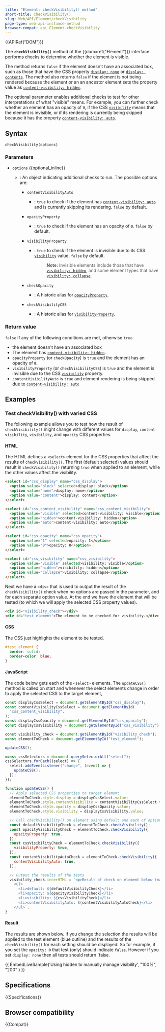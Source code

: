 ```yaml
---
title: "Element: checkVisibility() method"
short-title: checkVisibility()
slug: Web/API/Element/checkVisibility
page-type: web-api-instance-method
browser-compat: api.Element.checkVisibility
---
```


{{APIRef("DOM")}}

The **`checkVisibility()`** method of the {{domxref("Element")}} interface performs checks to determine whether the element is visible.

The method returns `false` if the element doesn't have an associated box, such as those that have the CSS property [`display: none`](/en-US/docs/Web/CSS/display#none) or [`display: contents`](/en-US/docs/Web/CSS/display#contents).
The method also returns `false` if the element is not being rendered because the element or an an ancestor element sets the property value as [`content-visibility: hidden`](/en-US/docs/Web/CSS/content-visibility#hidden).

The optional parameter enables additional checks to test for other interpretations of what "visible" means.
For example, you can further check whether an element has an opacity of `0`, if the CSS [`visibility`](/en-US/docs/Web/CSS/visibility) means that the element is invisible, or if its rendering is currently being skipped because it has the property [`content-visibility: auto`](/en-US/docs/Web/CSS/content-visibility#auto).

## Syntax

```js-nolint
checkVisibility(options)
```

### Parameters

- `options` {{optional_inline}}

  - : An object indicating additional checks to run.
    The possible options are:

    - `contentVisibilityAuto`
      - : `true` to check if the element has [`content-visibility: auto`](/en-US/docs/Web/CSS/content-visibility#auto) and is currently skipping its rendering.
        `false` by default.
    - `opacityProperty`
      - : `true` to check if the element has an opacity of `0`.
        `false` by default.
    - `visibilityProperty`

      - : `true` to check if the element is invisible due to its CSS [`visibility`](/en-US/docs/Web/CSS/visibility) value.
        `false` by default.

        > **Note:** Invisible elements include those that have [`visibility: hidden`](/en-US/docs/Web/CSS/visibility#hidden), and some element types that have [`visibility: collapse`](/en-US/docs/Web/CSS/visibility#collapse).

    - `checkOpacity`
      - : A historic alias for [`opacityProperty`](#opacityProperty).
    - `checkVisibilityCSS`
      - : A historic alias for [`visibilityProperty`](#visibilityProperty).

### Return value

`false` if any of the following conditions are met, otherwise `true`:

- the element doesn't have an associated box
- The element has [`content-visibility: hidden`](/en-US/docs/Web/CSS/visibility#hidden).
- `opacityProperty` (or `checkOpacity`) is `true` and the element has an opacity of `0`.
- `visibilityProperty` (or `checkVisibilityCSS`) is `true` and the element is invisible due to the CSS [`visibility`](/en-US/docs/Web/CSS/visibility) property.
- `contentVisibilityAuto` is `true` and element rendering is being skipped due to [`content-visibility: auto`](/en-US/docs/Web/CSS/content-visibility#auto)

## Examples

### Test checkVisibility() with varied CSS

The following example allows you to test how the result of `checkVisibility()` might change with different values for `display`, `content-visibility`, `visibility`, and `opacity` CSS properties.

#### HTML

The HTML defines a `<select>` element for the CSS properties that affect the results of `checkVisibility()`.
The first (default selected) values should result in `checkVisibility()` returning `true` when applied to an element, while the other values affect the visibility.

```html
<select id="css_display" name="css_display">
  <option value="block" selected>display: block</option>
  <option value="none">display: none</option>
  <option value="content">display: content</option>
</select>

<select id="css_content_visibility" name="css_content_visibility">
  <option value="visible" selected>content-visibility: visible</option>
  <option value="hidden">content-visibility: hidden</option>
  <option value="auto">content-visibility: auto</option>
</select>

<select id="css_opacity" name="css_opacity">
  <option value="1" selected>opacity: 1</option>
  <option value="0">opacity: 0</option>
</select>

<select id="css_visibility" name="css_visibility">
  <option value="visible" selected>visibility: visible</option>
  <option value="hidden">visibility: hidden</option>
  <option value="collapse">visibility: collapse</option>
</select>
```

Next we have a `<div>` that is used to output the result of the `checkVisibility()` check when no options are passed in the parameter, and for each separate option value.
At the end we have the element that will be tested (to which we will apply the selected CSS property values).

```html
<div id="visibility_check"></div>
<div id="test_element">The element to be checked for visibility.</div>
```

#### CSS

The CSS just highlights the element to be tested.

```css
#test_element {
  border: solid;
  border-color: blue;
}
```

#### JavaScript

The code below gets each of the `<select>` elements.
The `updateCSS()` method is called on start and whenever the select elements change in order to apply the selected CSS to the target element,

```js
const displayCssSelect = document.getElementById("css_display");
const contentVisibilityCssSelect = document.getElementById(
  "css_content_visibility",
);
const displayCssOpacity = document.getElementById("css_opacity");
const displayCssVisibility = document.getElementById("css_visibility");

const visibility_check = document.getElementById("visibility_check");
const elementToCheck = document.getElementById("test_element");

updateCSS();

const cssSelectors = document.querySelectorAll("select");
cssSelectors.forEach((select) => {
  select.addEventListener("change", (event) => {
    updateCSS();
  });
});

function updateCSS() {
  // Apply selected CSS properties to target element
  elementToCheck.style.display = displayCssSelect.value;
  elementToCheck.style.contentVisibility = contentVisibilityCssSelect.value;
  elementToCheck.style.opacity = displayCssOpacity.value;
  elementToCheck.style.visibility = displayCssVisibility.value;

  // Call checkVisibility() on element using default and each of options
  const defaultVisibilityCheck = elementToCheck.checkVisibility();
  const opacityVisibilityCheck = elementToCheck.checkVisibility({
    opacityProperty: true,
  });
  const cssVisibilityCheck = elementToCheck.checkVisibility({
    visibilityProperty: true,
  });
  const contentVisibilityAutoCheck = elementToCheck.checkVisibility({
    contentVisibilityAuto: true,
  });

  // Output the results of the tests
  visibility_check.innerHTML = `<p>Result of check on element below (may be hidden):</p>
    <ul>
      <li>default: ${defaultVisibilityCheck}</li>
      <li>opacity: ${opacityVisibilityCheck}</li>
      <li>visibility: ${cssVisibilityCheck}</li>
      <li>contentVisibilityAuto: ${contentVisibilityAutoCheck}</li>
    </ul>`;
}
```

#### Result

The results are shown below.
If you change the selection the results will be applied to the test element (blue outline) and the results of the `checkVisibility()` for each setting should be displayed.
So for example, if you set the `opacity: 0` that test (only) should indicate `false`.
However if you set `display: none` then all tests should return `false.

{{ EmbedLiveSample('Using hidden to manually manage visibility', "100%", "200" ) }}

## Specifications

{{Specifications}}

## Browser compatibility

{{Compat}}
